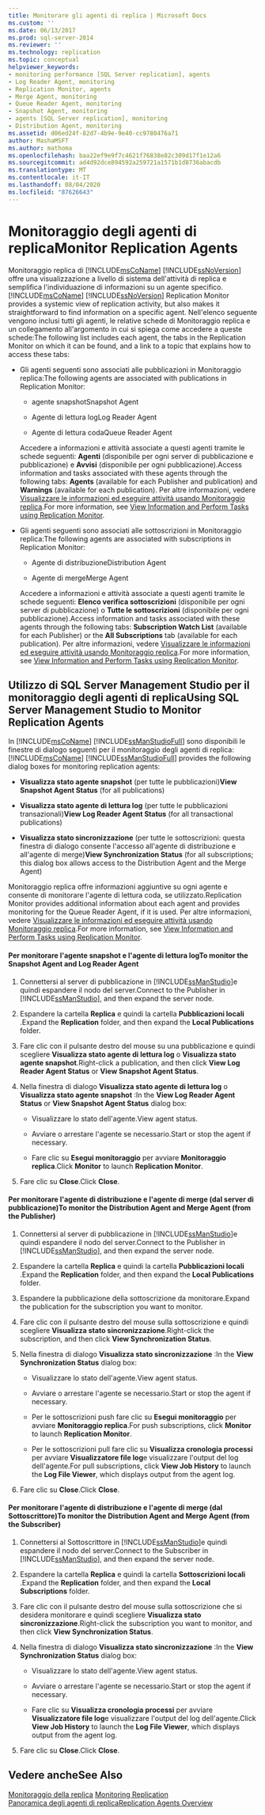 ```yaml
---
title: Monitorare gli agenti di replica | Microsoft Docs
ms.custom: ''
ms.date: 06/13/2017
ms.prod: sql-server-2014
ms.reviewer: ''
ms.technology: replication
ms.topic: conceptual
helpviewer_keywords:
- monitoring performance [SQL Server replication], agents
- Log Reader Agent, monitoring
- Replication Monitor, agents
- Merge Agent, monitoring
- Queue Reader Agent, monitoring
- Snapshot Agent, monitoring
- agents [SQL Server replication], monitoring
- Distribution Agent, monitoring
ms.assetid: d06ed24f-82d7-4b9e-9e40-cc9780476a71
author: MashaMSFT
ms.author: mathoma
ms.openlocfilehash: baa22ef9e9f7c4621f76838e82c309d17f1e12a6
ms.sourcegitcommit: ad4d92dce894592a259721a1571b1d8736abacdb
ms.translationtype: MT
ms.contentlocale: it-IT
ms.lasthandoff: 08/04/2020
ms.locfileid: "87626643"
---
```

# <a name="monitor-replication-agents"></a><span data-ttu-id="455fc-102">Monitoraggio degli agenti di replica</span><span class="sxs-lookup"><span data-stu-id="455fc-102">Monitor Replication Agents</span></span>
  <span data-ttu-id="455fc-103">Monitoraggio replica di [!INCLUDE[msCoName](../../../includes/msconame-md.md)] [!INCLUDE[ssNoVersion](../../../includes/ssnoversion-md.md)] offre una visualizzazione a livello di sistema dell'attività di replica e semplifica l'individuazione di informazioni su un agente specifico.</span><span class="sxs-lookup"><span data-stu-id="455fc-103">[!INCLUDE[msCoName](../../../includes/msconame-md.md)] [!INCLUDE[ssNoVersion](../../../includes/ssnoversion-md.md)] Replication Monitor provides a systemic view of replication activity, but also makes it straightforward to find information on a specific agent.</span></span> <span data-ttu-id="455fc-104">Nell'elenco seguente vengono inclusi tutti gli agenti, le relative schede di Monitoraggio replica e un collegamento all'argomento in cui si spiega come accedere a queste schede:</span><span class="sxs-lookup"><span data-stu-id="455fc-104">The following list includes each agent, the tabs in the Replication Monitor on which it can be found, and a link to a topic that explains how to access these tabs:</span></span>  
  
-   <span data-ttu-id="455fc-105">Gli agenti seguenti sono associati alle pubblicazioni in Monitoraggio replica:</span><span class="sxs-lookup"><span data-stu-id="455fc-105">The following agents are associated with publications in Replication Monitor:</span></span>  
  
    -   <span data-ttu-id="455fc-106">agente snapshot</span><span class="sxs-lookup"><span data-stu-id="455fc-106">Snapshot Agent</span></span>  
  
    -   <span data-ttu-id="455fc-107">Agente di lettura log</span><span class="sxs-lookup"><span data-stu-id="455fc-107">Log Reader Agent</span></span>  
  
    -   <span data-ttu-id="455fc-108">Agente di lettura coda</span><span class="sxs-lookup"><span data-stu-id="455fc-108">Queue Reader Agent</span></span>  
  
     <span data-ttu-id="455fc-109">Accedere a informazioni e attività associate a questi agenti tramite le schede seguenti: **Agenti** (disponibile per ogni server di pubblicazione e pubblicazione) e **Avvisi** (disponibile per ogni pubblicazione).</span><span class="sxs-lookup"><span data-stu-id="455fc-109">Access information and tasks associated with these agents through the following tabs: **Agents** (available for each Publisher and publication) and **Warnings** (available for each publication).</span></span> <span data-ttu-id="455fc-110">Per altre informazioni, vedere [Visualizzare le informazioni ed eseguire attività usando Monitoraggio replica](view-information-and-perform-tasks-replication-monitor.md).</span><span class="sxs-lookup"><span data-stu-id="455fc-110">For more information, see [View Information and Perform Tasks using Replication Monitor](view-information-and-perform-tasks-replication-monitor.md).</span></span>  
  
-   <span data-ttu-id="455fc-111">Gli agenti seguenti sono associati alle sottoscrizioni in Monitoraggio replica:</span><span class="sxs-lookup"><span data-stu-id="455fc-111">The following agents are associated with subscriptions in Replication Monitor:</span></span>  
  
    -   <span data-ttu-id="455fc-112">Agente di distribuzione</span><span class="sxs-lookup"><span data-stu-id="455fc-112">Distribution Agent</span></span>  
  
    -   <span data-ttu-id="455fc-113">Agente di merge</span><span class="sxs-lookup"><span data-stu-id="455fc-113">Merge Agent</span></span>  
  
     <span data-ttu-id="455fc-114">Accedere a informazioni e attività associate a questi agenti tramite le schede seguenti: **Elenco verifica sottoscrizioni** (disponibile per ogni server di pubblicazione) o **Tutte le sottoscrizioni** (disponibile per ogni pubblicazione).</span><span class="sxs-lookup"><span data-stu-id="455fc-114">Access information and tasks associated with these agents through the following tabs: **Subscription Watch List** (available for each Publisher) or the **All Subscriptions** tab (available for each publication).</span></span> <span data-ttu-id="455fc-115">Per altre informazioni, vedere [Visualizzare le informazioni ed eseguire attività usando Monitoraggio replica](view-information-and-perform-tasks-replication-monitor.md).</span><span class="sxs-lookup"><span data-stu-id="455fc-115">For more information, see [View Information and Perform Tasks using Replication Monitor](view-information-and-perform-tasks-replication-monitor.md).</span></span>  
  
## <a name="using-sql-server-management-studio-to-monitor-replication-agents"></a><span data-ttu-id="455fc-116">Utilizzo di SQL Server Management Studio per il monitoraggio degli agenti di replica</span><span class="sxs-lookup"><span data-stu-id="455fc-116">Using SQL Server Management Studio to Monitor Replication Agents</span></span>  
 <span data-ttu-id="455fc-117">In [!INCLUDE[msCoName](../../../includes/msconame-md.md)] [!INCLUDE[ssManStudioFull](../../../includes/ssmanstudiofull-md.md)] sono disponibili le finestre di dialogo seguenti per il monitoraggio degli agenti di replica:</span><span class="sxs-lookup"><span data-stu-id="455fc-117">[!INCLUDE[msCoName](../../../includes/msconame-md.md)] [!INCLUDE[ssManStudioFull](../../../includes/ssmanstudiofull-md.md)] provides the following dialog boxes for monitoring replication agents:</span></span>  
  
-   <span data-ttu-id="455fc-118">**Visualizza stato agente snapshot** (per tutte le pubblicazioni)</span><span class="sxs-lookup"><span data-stu-id="455fc-118">**View Snapshot Agent Status** (for all publications)</span></span>  
  
-   <span data-ttu-id="455fc-119">**Visualizza stato agente di lettura log** (per tutte le pubblicazioni transazionali)</span><span class="sxs-lookup"><span data-stu-id="455fc-119">**View Log Reader Agent Status** (for all transactional publications)</span></span>  
  
-   <span data-ttu-id="455fc-120">**Visualizza stato sincronizzazione** (per tutte le sottoscrizioni: questa finestra di dialogo consente l'accesso all'agente di distribuzione e all'agente di merge)</span><span class="sxs-lookup"><span data-stu-id="455fc-120">**View Synchronization Status** (for all subscriptions; this dialog box allows access to the Distribution Agent and the Merge Agent)</span></span>  
  
 <span data-ttu-id="455fc-121">Monitoraggio replica offre informazioni aggiuntive su ogni agente e consente di monitorare l'agente di lettura coda, se utilizzato.</span><span class="sxs-lookup"><span data-stu-id="455fc-121">Replication Monitor provides additional information about each agent and provides monitoring for the Queue Reader Agent, if it is used.</span></span> <span data-ttu-id="455fc-122">Per altre informazioni, vedere [Visualizzare le informazioni ed eseguire attività usando Monitoraggio replica](view-information-and-perform-tasks-replication-monitor.md).</span><span class="sxs-lookup"><span data-stu-id="455fc-122">For more information, see [View Information and Perform Tasks using Replication Monitor](view-information-and-perform-tasks-replication-monitor.md).</span></span>  
  
#### <a name="to-monitor-the-snapshot-agent-and-log-reader-agent"></a><span data-ttu-id="455fc-123">Per monitorare l'agente snapshot e l'agente di lettura log</span><span class="sxs-lookup"><span data-stu-id="455fc-123">To monitor the Snapshot Agent and Log Reader Agent</span></span>  
  
1.  <span data-ttu-id="455fc-124">Connettersi al server di pubblicazione in [!INCLUDE[ssManStudio](../../../includes/ssmanstudio-md.md)]e quindi espandere il nodo del server.</span><span class="sxs-lookup"><span data-stu-id="455fc-124">Connect to the Publisher in [!INCLUDE[ssManStudio](../../../includes/ssmanstudio-md.md)], and then expand the server node.</span></span>  
  
2.  <span data-ttu-id="455fc-125">Espandere la cartella **Replica** e quindi la cartella **Pubblicazioni locali** .</span><span class="sxs-lookup"><span data-stu-id="455fc-125">Expand the **Replication** folder, and then expand the **Local Publications** folder.</span></span>  
  
3.  <span data-ttu-id="455fc-126">Fare clic con il pulsante destro del mouse su una pubblicazione e quindi scegliere **Visualizza stato agente di lettura log** o **Visualizza stato agente snapshot**.</span><span class="sxs-lookup"><span data-stu-id="455fc-126">Right-click a publication, and then click **View Log Reader Agent Status** or **View Snapshot Agent Status**.</span></span>  
  
4.  <span data-ttu-id="455fc-127">Nella finestra di dialogo **Visualizza stato agente di lettura log** o **Visualizza stato agente snapshot** :</span><span class="sxs-lookup"><span data-stu-id="455fc-127">In the **View Log Reader Agent Status** or **View Snapshot Agent Status** dialog box:</span></span>  
  
    -   <span data-ttu-id="455fc-128">Visualizzare lo stato dell'agente.</span><span class="sxs-lookup"><span data-stu-id="455fc-128">View agent status.</span></span>  
  
    -   <span data-ttu-id="455fc-129">Avviare o arrestare l'agente se necessario.</span><span class="sxs-lookup"><span data-stu-id="455fc-129">Start or stop the agent if necessary.</span></span>  
  
    -   <span data-ttu-id="455fc-130">Fare clic su **Esegui monitoraggio** per avviare **Monitoraggio replica**.</span><span class="sxs-lookup"><span data-stu-id="455fc-130">Click **Monitor** to launch **Replication Monitor**.</span></span>  
  
5.  <span data-ttu-id="455fc-131">Fare clic su **Close**.</span><span class="sxs-lookup"><span data-stu-id="455fc-131">Click **Close**.</span></span>  
  
#### <a name="to-monitor-the-distribution-agent-and-merge-agent-from-the-publisher"></a><span data-ttu-id="455fc-132">Per monitorare l'agente di distribuzione e l'agente di merge (dal server di pubblicazione)</span><span class="sxs-lookup"><span data-stu-id="455fc-132">To monitor the Distribution Agent and Merge Agent (from the Publisher)</span></span>  
  
1.  <span data-ttu-id="455fc-133">Connettersi al server di pubblicazione in [!INCLUDE[ssManStudio](../../../includes/ssmanstudio-md.md)]e quindi espandere il nodo del server.</span><span class="sxs-lookup"><span data-stu-id="455fc-133">Connect to the Publisher in [!INCLUDE[ssManStudio](../../../includes/ssmanstudio-md.md)], and then expand the server node.</span></span>  
  
2.  <span data-ttu-id="455fc-134">Espandere la cartella **Replica** e quindi la cartella **Pubblicazioni locali** .</span><span class="sxs-lookup"><span data-stu-id="455fc-134">Expand the **Replication** folder, and then expand the **Local Publications** folder.</span></span>  
  
3.  <span data-ttu-id="455fc-135">Espandere la pubblicazione della sottoscrizione da monitorare.</span><span class="sxs-lookup"><span data-stu-id="455fc-135">Expand the publication for the subscription you want to monitor.</span></span>  
  
4.  <span data-ttu-id="455fc-136">Fare clic con il pulsante destro del mouse sulla sottoscrizione e quindi scegliere **Visualizza stato sincronizzazione**.</span><span class="sxs-lookup"><span data-stu-id="455fc-136">Right-click the subscription, and then click **View Synchronization Status**.</span></span>  
  
5.  <span data-ttu-id="455fc-137">Nella finestra di dialogo **Visualizza stato sincronizzazione** :</span><span class="sxs-lookup"><span data-stu-id="455fc-137">In the **View Synchronization Status** dialog box:</span></span>  
  
    -   <span data-ttu-id="455fc-138">Visualizzare lo stato dell'agente.</span><span class="sxs-lookup"><span data-stu-id="455fc-138">View agent status.</span></span>  
  
    -   <span data-ttu-id="455fc-139">Avviare o arrestare l'agente se necessario.</span><span class="sxs-lookup"><span data-stu-id="455fc-139">Start or stop the agent if necessary.</span></span>  
  
    -   <span data-ttu-id="455fc-140">Per le sottoscrizioni push fare clic su **Esegui monitoraggio** per avviare **Monitoraggio replica**.</span><span class="sxs-lookup"><span data-stu-id="455fc-140">For push subscriptions, click **Monitor** to launch **Replication Monitor**.</span></span>  
  
    -   <span data-ttu-id="455fc-141">Per le sottoscrizioni pull fare clic su **Visualizza cronologia processi** per avviare **Visualizzatore file log**e visualizzare l'output del log dell'agente.</span><span class="sxs-lookup"><span data-stu-id="455fc-141">For pull subscriptions, click **View Job History** to launch the **Log File Viewer**, which displays output from the agent log.</span></span>  
  
6.  <span data-ttu-id="455fc-142">Fare clic su **Close**.</span><span class="sxs-lookup"><span data-stu-id="455fc-142">Click **Close**.</span></span>  
  
#### <a name="to-monitor-the-distribution-agent-and-merge-agent-from-the-subscriber"></a><span data-ttu-id="455fc-143">Per monitorare l'agente di distribuzione e l'agente di merge (dal Sottoscrittore)</span><span class="sxs-lookup"><span data-stu-id="455fc-143">To monitor the Distribution Agent and Merge Agent (from the Subscriber)</span></span>  
  
1.  <span data-ttu-id="455fc-144">Connettersi al Sottoscrittore in [!INCLUDE[ssManStudio](../../../includes/ssmanstudio-md.md)]e quindi espandere il nodo del server.</span><span class="sxs-lookup"><span data-stu-id="455fc-144">Connect to the Subscriber in [!INCLUDE[ssManStudio](../../../includes/ssmanstudio-md.md)], and then expand the server node.</span></span>  
  
2.  <span data-ttu-id="455fc-145">Espandere la cartella **Replica** e quindi la cartella **Sottoscrizioni locali** .</span><span class="sxs-lookup"><span data-stu-id="455fc-145">Expand the **Replication** folder, and then expand the **Local Subscriptions** folder.</span></span>  
  
3.  <span data-ttu-id="455fc-146">Fare clic con il pulsante destro del mouse sulla sottoscrizione che si desidera monitorare e quindi scegliere **Visualizza stato sincronizzazione**.</span><span class="sxs-lookup"><span data-stu-id="455fc-146">Right-click the subscription you want to monitor, and then click **View Synchronization Status**.</span></span>  
  
4.  <span data-ttu-id="455fc-147">Nella finestra di dialogo **Visualizza stato sincronizzazione** :</span><span class="sxs-lookup"><span data-stu-id="455fc-147">In the **View Synchronization Status** dialog box:</span></span>  
  
    -   <span data-ttu-id="455fc-148">Visualizzare lo stato dell'agente.</span><span class="sxs-lookup"><span data-stu-id="455fc-148">View agent status.</span></span>  
  
    -   <span data-ttu-id="455fc-149">Avviare o arrestare l'agente se necessario.</span><span class="sxs-lookup"><span data-stu-id="455fc-149">Start or stop the agent if necessary.</span></span>  
  
    -   <span data-ttu-id="455fc-150">Fare clic su **Visualizza cronologia processi** per avviare **Visualizzatore file log**e visualizzare l'output del log dell'agente.</span><span class="sxs-lookup"><span data-stu-id="455fc-150">Click **View Job History** to launch the **Log File Viewer**, which displays output from the agent log.</span></span>  
  
5.  <span data-ttu-id="455fc-151">Fare clic su **Close**.</span><span class="sxs-lookup"><span data-stu-id="455fc-151">Click **Close**.</span></span>  
  
## <a name="see-also"></a><span data-ttu-id="455fc-152">Vedere anche</span><span class="sxs-lookup"><span data-stu-id="455fc-152">See Also</span></span>  
 <span data-ttu-id="455fc-153">[Monitoraggio della replica](../monitoring-replication.md) </span><span class="sxs-lookup"><span data-stu-id="455fc-153">[Monitoring Replication](../monitoring-replication.md) </span></span>  
 [<span data-ttu-id="455fc-154">Panoramica degli agenti di replica</span><span class="sxs-lookup"><span data-stu-id="455fc-154">Replication Agents Overview</span></span>](../agents/replication-agents-overview.md)  
  
  
